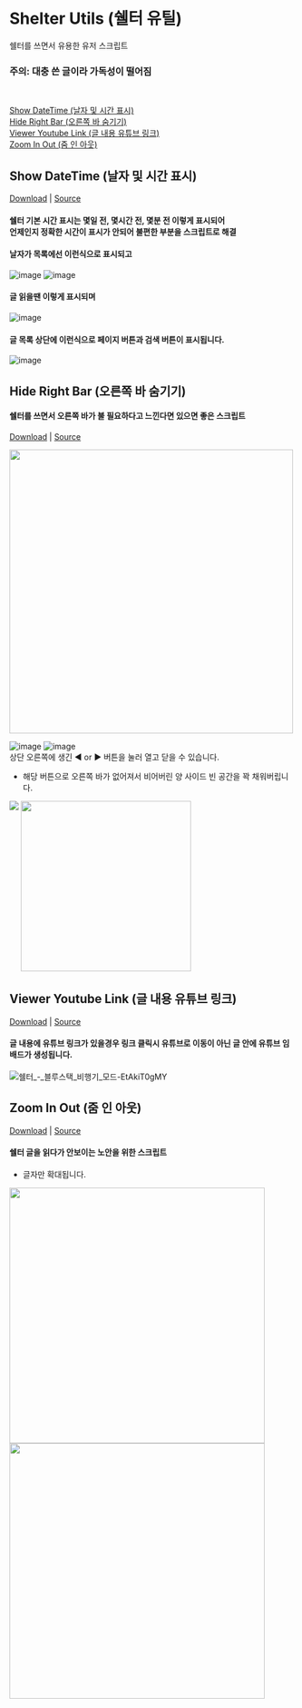# Shelter Utils (쉘터 유틸)
쉘터를 쓰면서 유용한 유저 스크립트
### 주의: 대충 쓴 글이라 가독성이 떨어짐
<br>

<p align="left">
  <a href="#Show DateTime (날자 및 시간 표시)">Show DateTime (날자 및 시간 표시)</a><br>
  <a href="#Hide Right Bar (오른쪽 바 숨기기)">Hide Right Bar (오른쪽 바 숨기기)</a><br>
  <a href="#Viewer Youtube Link (글 내용 유튜브 링크)">Viewer Youtube Link (글 내용 유튜브 링크)</a><br>
  <a href="#Zoom In Out (줌 인 아웃)">Zoom In Out (줌 인 아웃)</a>
</p>

## Show DateTime (날자 및 시간 표시)
[Download](https://github.com/MaGyul/shelter-utils/raw/main/shelter-show-datetime.user.js) | [Source](https://github.com/MaGyul/shelter-utils/blob/main/shelter-show-datetime.user.js)
#### 쉘터 기본 시간 표시는 몇일 전, 몇시간 전, 몇분 전 이렇게 표시되어<br>언제인지 정확한 시간이 표시가 안되어 불편한 부분을 스크립트로 해결
#### 날자가 목록에선 이런식으로 표시되고
![image](https://github.com/user-attachments/assets/9f144ff3-9494-4773-a2d2-8018baa6dd6e)
![image](https://github.com/user-attachments/assets/9698866b-0174-4533-b09d-95d66bd90e3b)
#### 글 읽을땐 이렇게 표시되며
![image](https://github.com/user-attachments/assets/20f650fe-f86b-45cd-8b87-652ed0b4aa05)
#### 글 목록 상단에 이런식으로 페이지 버튼과 검색 버튼이 표시됩니다.
![image](https://github.com/user-attachments/assets/9d7481ba-5db5-40e6-aa4f-140e0d7ece7e)
<br>

## Hide Right Bar (오른쪽 바 숨기기)
#### 쉘터를 쓰면서 오른쪽 바가 불 필요하다고 느낀다면 있으면 좋은 스크립트
[Download](https://github.com/MaGyul/shelter-utils/raw/main/shelter-hide-right-bar.user.js) | [Source](https://github.com/MaGyul/shelter-utils/blob/main/shelter-hide-right-bar.user.js)
<p align="left">
  <img height="500" src="https://github.com/user-attachments/assets/3160d912-15c7-49e1-95e5-e82515f066d7">
</p>

![image](https://github.com/user-attachments/assets/2ee0e5b7-ed78-4e49-930a-7d5701d54c62)
![image](https://github.com/user-attachments/assets/3b8852b9-c466-4c6d-886c-2d201ab7d8c7)
<br>상단 오른쪽에 생긴 ◀ or ▶ 버튼을 눌러 열고 닫을 수 있습니다.<br>

* 해당 버튼으로 오른쪽 바가 없어져서 비어버린 양 사이드 빈 공간을 꽉 채워버립니다.
<p align="left">
  <img align="top" src="https://github.com/user-attachments/assets/a114cc73-4b54-4043-82c2-ae9b35b9a4f1">
  <img width="300" src="https://github.com/user-attachments/assets/0b6eaba7-520b-4767-a08a-a78dbe75f396">
</p>

## Viewer Youtube Link (글 내용 유튜브 링크)
[Download](https://github.com/MaGyul/shelter-utils/raw/main/shelter-viewer-youtube-link.user.js) | [Source](https://github.com/MaGyul/shelter-utils/blob/main/shelter-viewer-youtube-link.user.js)
#### 글 내용에 유튜브 링크가 있을경우 링크 클릭시 유튜브로 이동이 아닌 글 안에 유튜브 임배드가 생성됩니다.
![쉘터_-_블루스택_비행기_모드-EtAkiT0gMY](https://github.com/user-attachments/assets/dc91acc4-86ee-4e87-a7e5-126245e19b3c)

## Zoom In Out (줌 인 아웃)
[Download](https://github.com/MaGyul/shelter-utils/raw/main/shelter-zoom-in-out.user.js) | [Source](https://github.com/MaGyul/shelter-utils/blob/main/shelter-zoom-in-out.user.js)
#### 쉘터 글을 읽다가 안보이는 노안을 위한 스크립트
* 글자만 확대됩니다.

<p align="left">
  <img width="450" src="https://github.com/user-attachments/assets/7d62f80c-d9cc-4a8a-913e-555ea9cedc47">
  <img width="450" align="top" src="https://github.com/user-attachments/assets/f32f1211-6dc0-4c67-827a-84f1042a2be2">
</p>

